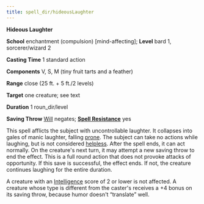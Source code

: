 ```yaml
---
title: spell_dir/hideousLaughter
---
```

 **Hideous Laughter**

**School** enchantment (compulsion) [mind-affecting]; **Level** bard 1, sorcerer/wizard 2

**Casting Time** 1 standard action

**Components** V, S, M (tiny fruit tarts and a feather)

**Range** close (25 ft. + 5 ft./2 levels)

**Target** one creature; see text

**Duration** 1 roun_dir/level

**Saving Throw** [Will](../combat#_will) negates; **[Spell Resistance](../glossary#_spell-resistance)** yes

This spell afflicts the subject with uncontrollable laughter. It collapses into gales of manic laughter, falling [prone](../glossary#_prone). The subject can take no actions while laughing, but is not considered [helpless](../glossary#_helpless). After the spell ends, it can act normally. On the creature's next turn, it may attempt a new saving throw to end the effect. This is a full round action that does not provoke attacks of opportunity. If this save is successful, the effect ends. If not, the creature continues laughing for the entire duration.

A creature with an [Intelligence](../gettingStarted#_intelligence) score of 2 or lower is not affected. A creature whose type is different from the caster's receives a +4 bonus on its saving throw, because humor doesn't “translate” well.

